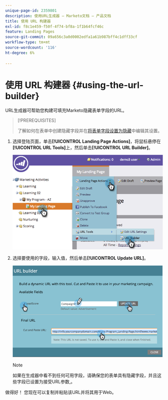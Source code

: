 ```yaml
---
unique-page-id: 2359801
description: 使用URL生成器 — Marketo文档 — 产品文档
title: 使用 URL 构建器
exl-id: f8c1e459-f50f-4f74-bf8a-1f1b64fcf46c
feature: Landing Pages
source-git-commit: 09a656c3a0d0002edfa1a61b987bff4c1dff33cf
workflow-type: tm+mt
source-wordcount: '116'
ht-degree: 6%

---
```


# 使用 URL 构建器 {#using-the-url-builder}

URL生成器可帮助您构建可填充Marketo隐藏表单字段的URL。

>[!PREREQUISITES]
>
>了解如何在表单中创建隐藏字段并在[将表单字段设置为隐藏](/help/marketo/product-docs/demand-generation/forms/form-fields/set-a-form-field-as-hidden.md)中编辑其设置。

1. 选择登陆页面，单击&#x200B;**[!UICONTROL Landing Page Actions]**，将鼠标悬停在&#x200B;**[!UICONTROL URL Tools]**&#x200B;上，然后单击&#x200B;**[!UICONTROL URL Builder]**。

   ![](assets/image2014-9-18-13-3a5-3a19.png)

1. 选择要使用的字段，输入值，然后单击&#x200B;**[!UICONTROL Update URL]**。

   ![](assets/image2014-9-18-13-3a5-3a28.png)

   >[!NOTE]
   >
   >如果在生成器中看不到任何可用字段，请确保您的表单具有隐藏字段，并且这些字段已设置为接受URL参数[ ](/help/marketo/product-docs/demand-generation/forms/form-fields/set-a-hidden-form-field-value.md#url-parameter)。

做得好！ 您现在可以复制并粘贴该URL并将其用于Web。
